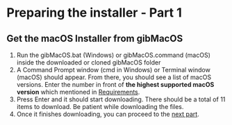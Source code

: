 # Preparing the installer - Part 1

## Get the macOS Installer from gibMacOS

1. Run the gibMacOS.bat \(Windows\) or gibMacOS.command \(macOS\) inside the downloaded or cloned gibMacOS folder
2. A Command Prompt window \(cmd in Windows\) or Terminal window \(macOS\) should appear. From there, you should see a list of macOS versions. Enter the number in front of **the highest supported macOS version** which mentioned in [Requirements](get-started/untitled/#requirements).
3. Press Enter and it should start downloading. There should be a total of 11 items to download. Be patient while downloading the files.
4. Once it finishes downloading, you can proceed to the [next part](preparing-the-installer-part-2/).



